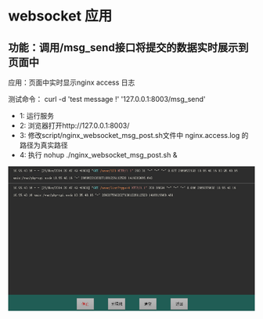 websocket 应用
================

功能：调用/msg_send接口将提交的数据实时展示到页面中
------------------------------------------------------

应用：页面中实时显示nginx access 日志

测试命令： curl -d 'test message !' '127.0.0.1:8003/msg_send'

* 1: 运行服务
* 2: 浏览器打开http://127.0.0.1:8003/
* 3: 修改script/nginx_websocket_msg_post.sh文件中 nginx.access.log 的路径为真实路径
* 4: 执行
   nohup ./nginx_websocket_msg_post.sh &

![screen](https://github.com/ideamean/balabala/blob/master/websocket/snapshot/screen.jpg)
